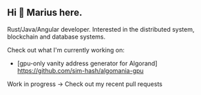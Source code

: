 ## Hi 👋 Marius here.

Rust/Java/Angular developer. Interested in the distributed system, blockchain and database systems.
<!--
**sim-hash/sim-hash** is a ✨ _special_ ✨ repository because its `README.md` (this file) appears on your GitHub profile.

Here are some ideas to get you started:

- 🔭 I’m currently working on ...
- 🌱 I’m currently learning ...
- 👯 I’m looking to collaborate on ...
- 🤔 I’m looking for help with ...
- 💬 Ask me about ...
- 📫 How to reach me: ...
- 😄 Pronouns: ...
- ⚡ Fun fact: ...
-->

Check out what I'm currently working on:
- [gpu-only vanity address generator for Algorand] https://github.com/sim-hash/algomania-gpu

Work in progress -> Check out my recent pull requests
